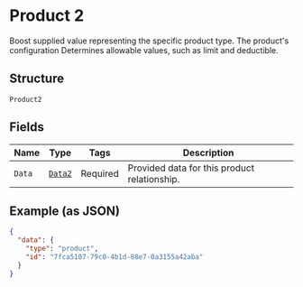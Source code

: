 
# Product 2

Boost supplied value representing the specific product type. The product's configuration
Determines allowable values, such as limit and deductible.

## Structure

`Product2`

## Fields

| Name | Type | Tags | Description |
|  --- | --- | --- | --- |
| `Data` | [`Data2`](../../doc/models/data-2.md) | Required | Provided data for this product relationship. |

## Example (as JSON)

```json
{
  "data": {
    "type": "product",
    "id": "7fca5107-79c0-4b1d-88e7-0a3155a42aba"
  }
}
```

